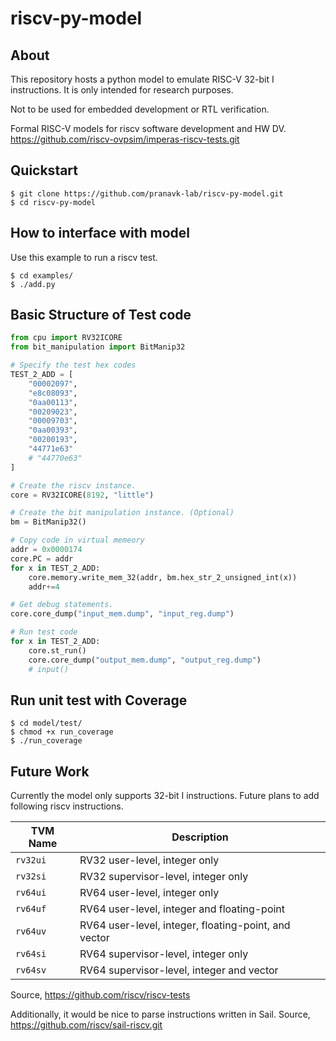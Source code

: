 riscv-py-model
================

About
-----------

This repository hosts a python model to emulate RISC-V 32-bit I instructions. 
It is only intended for research purposes. 

Not to be used for embedded development or RTL verification. 

Formal RISC-V models for riscv software development and HW DV.
https://github.com/riscv-ovpsim/imperas-riscv-tests.git 

Quickstart
----------------

    $ git clone https://github.com/pranavk-lab/riscv-py-model.git
    $ cd riscv-py-model

How to interface with model
-------------------------------

Use this example to run a riscv test.

    $ cd examples/
    $ ./add.py

Basic Structure of Test code
--------------------------------

```python
from cpu import RV32ICORE
from bit_manipulation import BitManip32 

# Specify the test hex codes 
TEST_2_ADD = [
    "00002097",
    "e8c08093",
    "0aa00113",
    "00209023",
    "00009703",
    "0aa00393",
    "00200193",
    "44771e63"
    # "44770e63"
]

# Create the riscv instance. 
core = RV32ICORE(8192, "little")

# Create the bit manipulation instance. (Optional)
bm = BitManip32()

# Copy code in virtual memeory
addr = 0x0000174
core.PC = addr
for x in TEST_2_ADD:
    core.memory.write_mem_32(addr, bm.hex_str_2_unsigned_int(x))
    addr+=4

# Get debug statements. 
core.core_dump("input_mem.dump", "input_reg.dump")

# Run test code
for x in TEST_2_ADD:
    core.st_run()
    core.core_dump("output_mem.dump", "output_reg.dump")
    # input()
```

Run unit test with Coverage
-------------------------------

    $ cd model/test/
    $ chmod +x run_coverage
    $ ./run_coverage

Future Work
----------------

Currently the model only supports 32-bit I instructions. Future plans to 
add following riscv instructions.

TVM Name | Description
--- | ---
`rv32ui` | RV32 user-level, integer only
`rv32si` | RV32 supervisor-level, integer only
`rv64ui` | RV64 user-level, integer only
`rv64uf` | RV64 user-level, integer and floating-point
`rv64uv` | RV64 user-level, integer, floating-point, and vector
`rv64si` | RV64 supervisor-level, integer only
`rv64sv` | RV64 supervisor-level, integer and vector

Source, https://github.com/riscv/riscv-tests

Additionally, it would be nice to parse instructions written in Sail. 
Source, https://github.com/riscv/sail-riscv.git